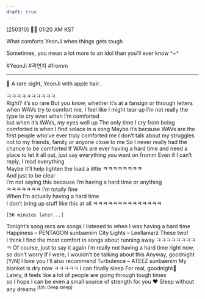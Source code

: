 ```yaml
---
draft: true
---
```

[250310] 🧸💭 01:20 AM KST

What comforts YeonJi when things gets tough

Sometimes, you mean a lot more to an idol than you'll ever know ^~^ 

#YeonJi #곽연지 #fromm

___
🌊 A rare sight, YeonJi with apple hair..

ㅋㅋㅋㅋㅋㅋㅋㅋㅋㅋ  
Right? it’s so rare
But you know, whether it’s at a fansign or through letters 
when WAVs try to comfort me, I feel like I might tear up
I’m not really the type to cry even when I’m comforted  
but when it’s WAVs, my eyes well up
The only time I cry from being comforted is when I find solace in a song
Maybe it’s because WAVs are the first people who’ve ever truly comforted me
I don’t talk about my struggles 
not to my friends, family or anyone close to me
So I never really had the chance to be comforted
If WAVs are ever having a hard time and need a place to let it all out,
just say everything you want on fromm
Even if I can’t reply, I read everything  
Maybe it’ll help lighten the load a little
ㅋㅋㅋㅋㅋㅋㅋㅋ  
And just to be clear  
I’m not saying this because I’m having a hard time or anything  
ㅋㅋㅋㅋㅋㅋㅋ I’m totally fine  
When I’m actually having a hard time  
I don’t bring up stuff like this at all 
ㅋㅋㅋㅋㅋㅋㅋㅋㅋㅋㅋㅋㅋㅋ

`[56 minutes later...]`
 

Tonight’s song recs are songs I listened to when I was having a hard time
Happiness – PENTAGON sunbaenim
City Lights – Leellamarz
These two!  
I think I find the most comfort in songs about running away
ㅋㅋㅋㅋㅋㅋㅋㅋㅋ
Of course, just to say it again
I’m really not having a hard time right now, so don’t worry
If I were, I wouldn’t be talking about this
Anyway, goodnight 
[Y/N] I love you
I’ll also recommend Turbulence – ATEEZ sunbaenim
My blanket is dry now
ㅋㅋㅋㅋㅋ I can finally sleep
For real, goodnight💖  
Lately, it feels like a lot of people are going through tough times  
so I hope I can be even a small source of strength for you ❤️
Sleep without any dreams <sup>[t/n: Deep sleep]</sup>
